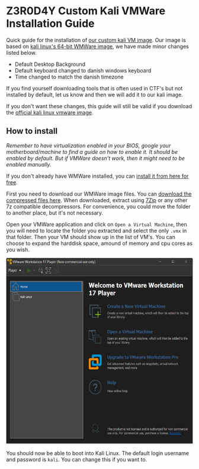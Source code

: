 # Z3R0D4Y Custom Kali VMWare Installation Guide

Quick guide for the installation of [our custom kali VM image](https://drive.proton.me/urls/Z80S491DJ8#XAQLfAfGp9GK). Our image is based on [kali linux's 64-bit WMWare image](https://www.kali.org/get-kali/#kali-virtual-machines), we have made minor changes listed below.

- Default Desktop Background
- Default keyboard changed to danish windows keyboard
- Time changed to match the danish timezone

If you find yourself downloading tools that is often used in CTF's but not installed by default, let us know and then we will add it to our kali image.

If you don't want these changes, this guide will still be valid if you download the [official kali linux vmware image](https://www.kali.org/get-kali/#kali-virtual-machines).

## How to install

*Remember to have virtualization enabled in your BIOS, google your motherboard/machine to find a guide on how to enable it. It should be enabled by default. But if VMWare doesn't work, then it might need to be enabled manually.*

If you don't already have WMWare installed, you can [install it from here for free](https://www.vmware.com/products/workstation-player.html).

First you need to download our WMWare image files. You can [download the compressed files here](https://drive.proton.me/urls/Z80S491DJ8#XAQLfAfGp9GK). When downloaded, extract using [7Zip](https://www.7-zip.org/download.html) or any other 7z compatible decompressors. For convenience, you could move the folder to another place, but it's not necessary.

Open your VMWare application and click on `Open a Virtual Machine`, then you will need to locate the folder you extracted and select the only `.vmx` in that folder. Then your VM should show up in the list of VM's. You can choose to expand the harddisk space, amound of memory and cpu cores as you wish.

<img src="./images/vmware.png" width="600" height="500">

You should now be able to boot into Kali Linux. The default login username and password is `kali`. You can change this if you want to.
